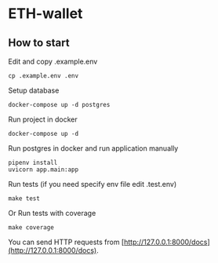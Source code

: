 # ETH-wallet

## How to start

Edit and copy .example.env 

```
cp .example.env .env
```

Setup database
```
docker-compose up -d postgres
```

Run project in docker

```
docker-compose up -d
```

Run postgres in docker and run application manually

```
pipenv install
uvicorn app.main:app
```

Run tests (if you need specify env file edit .test.env)

```
make test
```

Or Run tests with coverage
```
make coverage
```

You can send HTTP requests from [http://127.0.0.1:8000/docs](http://127.0.0.1:8000/docs).
